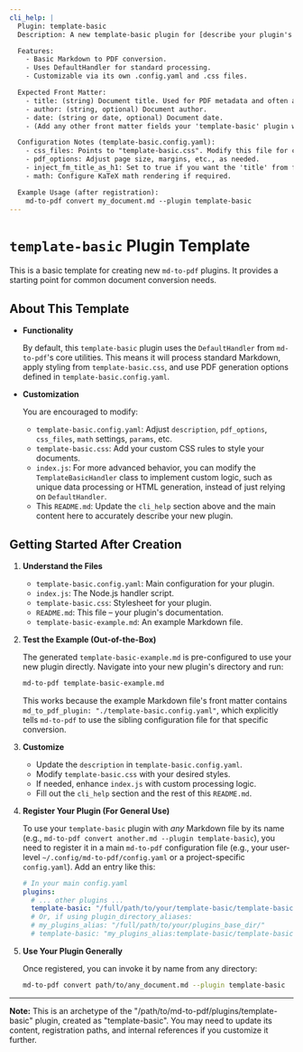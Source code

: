 ```yaml
---
cli_help: |
  Plugin: template-basic
  Description: A new template-basic plugin for [describe your plugin's purpose here].

  Features:
    - Basic Markdown to PDF conversion.
    - Uses DefaultHandler for standard processing.
    - Customizable via its own .config.yaml and .css files.

  Expected Front Matter:
    - title: (string) Document title. Used for PDF metadata and often as the main H1 heading.
    - author: (string, optional) Document author.
    - date: (string or date, optional) Document date.
    - (Add any other front matter fields your 'template-basic' plugin will specifically use)

  Configuration Notes (template-basic.config.yaml):
    - css_files: Points to "template-basic.css". Modify this file for custom styling.
    - pdf_options: Adjust page size, margins, etc., as needed.
    - inject_fm_title_as_h1: Set to true if you want the 'title' from front matter to be the main H1.
    - math: Configure KaTeX math rendering if required.

  Example Usage (after registration):
    md-to-pdf convert my_document.md --plugin template-basic
---
```


# `template-basic` Plugin Template

This is a basic template for creating new `md-to-pdf` plugins. It provides a starting point for common document conversion needs.

## About This Template

* **Functionality**

  By default, this `template-basic` plugin uses the `DefaultHandler` from `md-to-pdf`'s core utilities. This means it will process standard Markdown, apply styling from `template-basic.css`, and use PDF generation options defined in `template-basic.config.yaml`.

* **Customization**

  You are encouraged to modify:
    * `template-basic.config.yaml`: Adjust `description`, `pdf_options`, `css_files`, `math` settings, `params`, etc.
    * `template-basic.css`: Add your custom CSS rules to style your documents.
    * `index.js`: For more advanced behavior, you can modify the `TemplateBasicHandler` class to implement custom logic, such as unique data processing or HTML generation, instead of just relying on `DefaultHandler`.
    * This `README.md`: Update the `cli_help` section above and the main content here to accurately describe your new plugin.

## Getting Started After Creation

1. **Understand the Files**

   * `template-basic.config.yaml`: Main configuration for your plugin.
   * `index.js`: The Node.js handler script.
   * `template-basic.css`: Stylesheet for your plugin.
   * `README.md`: This file – your plugin's documentation.
   * `template-basic-example.md`: An example Markdown file.

2. **Test the Example (Out-of-the-Box)** 
    
   The generated `template-basic-example.md` is pre-configured to use your new plugin directly. Navigate into your new plugin's directory and run:
   ```bash
   md-to-pdf template-basic-example.md
   ```
   This works because the example Markdown file's front matter contains `md_to_pdf_plugin: "./template-basic.config.yaml"`, which explicitly tells `md-to-pdf` to use the sibling configuration file for that specific conversion.

3. **Customize**

   * Update the `description` in `template-basic.config.yaml`.
   * Modify `template-basic.css` with your desired styles.
   * If needed, enhance `index.js` with custom processing logic.
   * Fill out the `cli_help` section and the rest of this `README.md`.

4. **Register Your Plugin (For General Use)**

   To use your `template-basic` plugin with *any* Markdown file by its name (e.g., `md-to-pdf convert another.md --plugin template-basic`), you need to register it in a main `md-to-pdf` configuration file (e.g., your user-level `~/.config/md-to-pdf/config.yaml` or a project-specific `config.yaml`). Add an entry like this:

   ```yaml
   # In your main config.yaml
   plugins:
     # ... other plugins ...
     template-basic: "/full/path/to/your/template-basic/template-basic.config.yaml"
     # Or, if using plugin_directory_aliases:
     # my_plugins_alias: "/full/path/to/your/plugins_base_dir/"
     # template-basic: "my_plugins_alias:template-basic/template-basic.config.yaml"
   ```

5. **Use Your Plugin Generally**

   Once registered, you can invoke it by name from any directory:
   ```bash
   md-to-pdf convert path/to/any_document.md --plugin template-basic
   ```

---

**Note:** This is an archetype of the "/path/to/md-to-pdf/plugins/template-basic" plugin, created as "template-basic". You may need to update its content, registration paths, and internal references if you customize it further.

